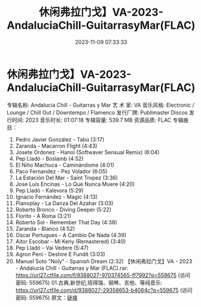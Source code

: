 ﻿---
title: 休闲弗拉门戈】VA-2023-AndaluciaChill-GuitarrasyMar(FLAC)
date: 2023-11-09 07:33:33
categories: 古典音乐、新世纪、纯音雅乐
tags: 纯音雅乐
---
# 休闲弗拉门戈】VA-2023-AndaluciaChill-GuitarrasyMar(FLAC)

专辑名称: Andalucia Chill - Guitarras y
Mar
艺 术 家: VA
音乐风格: Electronic / Lounge / Chill Out / Downtempo / Flamenco
发行厂牌: Publimaster Discos
发行时间: 2023
音乐时长: 01:07:18
专辑容量: 539.7 MB
资源品质: FLAC
专辑曲目：
01. Pedro Javier González - Tabú (3:17)
02. Zaranda - Macarron Flight (4:43)
03. Josete Ordonez - Hanoi (Softwaver Sensual Remix) (6:04)
04. Pep Lladó - Boslamb (4:52)
05. El Niño Machuca - Caminándome (4:01)
06. Paco Fernandez - Pez Volador (6:05)
07. La Estación Del Mar - Saint Tropez (3:36)
08. Jose Luis Encinas - Lo Que Nunca Muere (4:20)
09. Pep Lladó - Kalevora (5:29)
10. Ignacio Fernández - Magic (4:13)
11. Pianoplay - La Danza Del Azahar (3:03)
12. Roberto Bronco - Diving Deeper (5:22)
13. Florito - A Roma (3:21)
14. Roberto Sol - Remember That Day (4:38)
15. Zaranda - Blanco (4:52)
16. Oscar Portugues - A Cambio De Nada (4:39)
17. Aitor Escobar - Mi Keny (Remastered) (3:40)
18. Pep Lladó - Vai Vedere (5:47)
19. Agron Peni - Deshire E Fundit (3:03)
20. Manuel Soto "Noly" - Spanish Dream (2:32)
【休闲弗拉门戈】VA - 2023 - Andalucia Chill - Guitarras y Mar
(FLAC).rar: https://url27.ctfile.com/f/9388027-970374565-ff7992?p=559675
(访问密码: 559675)
01.古典,新世纪,班得瑞、钢琴、吉他、等纯音乐: https://url27.ctfile.com/d/9388027-29358653-b4064c?p=559675
(访问密码: 559675)
原文：[链接](https://blog.sina.com.cn/s/blog_1647c7e76010313qk.html)